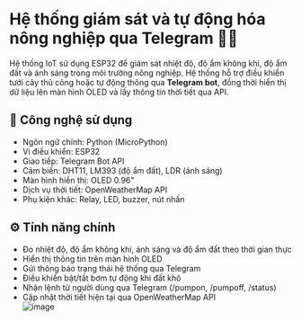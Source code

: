 # Hệ thống giám sát và tự động hóa nông nghiệp qua Telegram 🌿🤖

Hệ thống IoT sử dụng ESP32 để giám sát nhiệt độ, độ ẩm không khí, độ ẩm đất và ánh sáng trong môi trường nông nghiệp. Hệ thống hỗ trợ điều khiển tưới cây thủ công hoặc tự động thông qua **Telegram bot**, đồng thời hiển thị dữ liệu lên màn hình OLED và lấy thông tin thời tiết qua API.

## 🔧 Công nghệ sử dụng

- Ngôn ngữ chính: Python (MicroPython)
- Vi điều khiển: ESP32
- Giao tiếp: Telegram Bot API
- Cảm biến: DHT11, LM393 (độ ẩm đất), LDR (ánh sáng)
- Màn hình hiển thị: OLED 0.96"
- Dịch vụ thời tiết: OpenWeatherMap API
- Phụ kiện khác: Relay, LED, buzzer, nút nhấn

## ⚙️ Tính năng chính

- Đo nhiệt độ, độ ẩm không khí, ánh sáng và độ ẩm đất theo thời gian thực  
- Hiển thị thông tin trên màn hình OLED  
- Gửi thông báo trạng thái hệ thống qua Telegram  
- Điều khiển bật/tắt bơm tự động khi đất khô  
- Nhận lệnh từ người dùng qua Telegram (/pumpon, /pumpoff, /status)  
- Cập nhật thời tiết hiện tại qua OpenWeatherMap API  
![image](https://github.com/user-attachments/assets/2820e249-2050-41e3-982d-ac5100a760fe)

